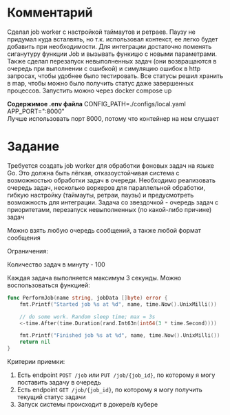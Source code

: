 # Комментарий

Сделал job worker с настройкой таймаутов и ретраев.
Паузу не придумал куда всталвять, но т.к. использовал контекст, ее легко будет добавить при необходимости.
Для интеграции достаточно поменять сиганутуру функции Job и вызывать функицю с новыми параметрами.
Также сделал перезапуск невыполненных задач (они возвращаются в очередь при выполнении с ошибкой) и симуляцию ошибок в http запросах, чтобы удобнее было тестировать.
Все статусы решил хранить в map, чтобы можно было получить статус даже завершенных процессов.
Запустить можно через docker compose up

**Содержимое .env файла**
CONFIG_PATH=./configs/local.yaml
APP_PORT=":8000"  
Лучше использовать порт 8000, потому что контейнер на нем слушает

# Задание

Требуется создать job worker для обработки фоновых задач на языке Go.
Это должна быть лёгкая, отказоустойчивая система с возможностью обработки задач в очереди.
Необходимо реализовать очередь задач, несколько воркеров для параллельной обработки, гибкую настройку (таймауты, ретраи, паузы) и предусмотреть возможность для интеграции.
Задача со звездочкой - очередь задач с приоритетами, перезапуск невыполненных (по какой-либо причине) задач

Можно взять любую очередь сообщений, а также любой формат сообщения

Ограничения:

Количество задач в минуту - 100

Каждая задача выполняется максимум 3 секунды. Можно воспользоваться функцией:

```go
func PerformJob(name string, jobData []byte) error {
    fmt.Printf("Started job %s at %d", name, time.Now().UnixMilli())

    // do some work. Random sleep time; max = 3s
    <-time.After(time.Duration(rand.Int63n(int64(3 * time.Second))))

    fmt.Printf("Finished job %s at %d", name, time.Now().UnixMilli())
    return nil
}
```

Критерии приемки:

1. Есть endpoint `POST /job` или `PUT /job/{job_id}`, по которому я могу поставить задачу в очередь
2. Есть endpoint `GET /job/{job_id}`, по которому я могу получить текущий статус задачи
3. Запуск системы происходит в докере/в кубере
